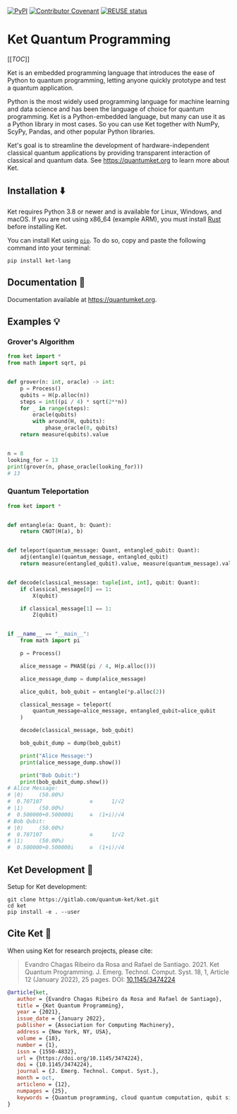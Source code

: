 <!--
SPDX-FileCopyrightText: 2020 Evandro Chagas Ribeiro da Rosa <evandro@quantuloop.com>
SPDX-FileCopyrightText: 2020 Rafael de Santiago <r.santiago@ufsc.br>

SPDX-License-Identifier: Apache-2.0
-->

[![PyPI](https://img.shields.io/pypi/v/ket-lang.svg)](https://pypi.org/project/ket-lang/)
[![Contributor Covenant](https://img.shields.io/badge/Contributor%20Covenant-2.1-4baaaa.svg)](CODE_OF_CONDUCT.md)
[![REUSE status](https://api.reuse.software/badge/gitlab.com/quantum-ket/ket)](https://api.reuse.software/info/gitlab.com/quantum-ket/ket)

# Ket Quantum Programming

[[_TOC_]]

Ket is an embedded programming language that introduces the ease of Python to quantum programming, letting anyone quickly prototype and test a quantum application.

Python is the most widely used programming language for machine learning and data science and has been the language of choice for quantum programming. Ket is a Python-embedded language, but many can use it as a Python library in most cases. So you can use Ket together with NumPy, ScyPy, Pandas, and other popular Python libraries.

Ket's goal is to streamline the development of hardware-independent classical quantum applications by providing transparent interaction of classical and quantum data. See <https://quantumket.org> to learn more about Ket.

## Installation :arrow_down:

Ket requires Python 3.8 or newer and is available for Linux, Windows, and macOS. If you are not using x86_64 (example ARM), you must install [Rust](https://www.rust-lang.org/tools/install) before installing Ket.

You can install Ket using [`pip`](https://pip.pypa.io/en/stable/user_guide/). To do so, copy and paste the following command into your terminal:

```shell
pip install ket-lang
```

## Documentation :scroll:

Documentation available at <https://quantumket.org>.

## Examples :bulb:

### Grover's Algorithm

```py
from ket import *
from math import sqrt, pi


def grover(n: int, oracle) -> int:
    p = Process()
    qubits = H(p.alloc(n))
    steps = int((pi / 4) * sqrt(2**n))
    for _ in range(steps):
        oracle(qubits)
        with around(H, qubits):
            phase_oracle(0, qubits)
    return measure(qubits).value


n = 8
looking_for = 13
print(grover(n, phase_oracle(looking_for)))
# 13
```

### Quantum Teleportation

```py
from ket import *


def entangle(a: Quant, b: Quant):
    return CNOT(H(a), b)


def teleport(quantum_message: Quant, entangled_qubit: Quant):
    adj(entangle)(quantum_message, entangled_qubit)
    return measure(entangled_qubit).value, measure(quantum_message).value


def decode(classical_message: tuple[int, int], qubit: Quant):
    if classical_message[0] == 1:
        X(qubit)

    if classical_message[1] == 1:
        Z(qubit)


if __name__ == "__main__":
    from math import pi

    p = Process()

    alice_message = PHASE(pi / 4, H(p.alloc()))

    alice_message_dump = dump(alice_message)

    alice_qubit, bob_qubit = entangle(*p.alloc(2))

    classical_message = teleport(
        quantum_message=alice_message, entangled_qubit=alice_qubit
    )

    decode(classical_message, bob_qubit)

    bob_qubit_dump = dump(bob_qubit)

    print("Alice Message:")
    print(alice_message_dump.show())

    print("Bob Qubit:")
    print(bob_qubit_dump.show())
# Alice Message:
# |0⟩     (50.00%)
#  0.707107               ≅      1/√2
# |1⟩     (50.00%)
#  0.500000+0.500000i     ≅  (1+i)/√4
# Bob Qubit:
# |0⟩     (50.00%)
#  0.707107               ≅      1/√2
# |1⟩     (50.00%)
#  0.500000+0.500000i     ≅  (1+i)/√4
```

## Ket Development :hammer:

Setup for Ket development:

```shell
git clone https://gitlab.com/quantum-ket/ket.git
cd ket
pip install -e . --user
```

## Cite Ket :book:

When using Ket for research projects, please cite:

> Evandro Chagas Ribeiro da Rosa and Rafael de Santiago. 2021. Ket Quantum Programming. J. Emerg. Technol. Comput. Syst. 18, 1, Article 12 (January 2022), 25 pages. DOI: [10.1145/3474224](https://doi.org/10.1145/3474224)

```bibtex
@article{ket,
   author = {Evandro Chagas Ribeiro da Rosa and Rafael de Santiago},
   title = {Ket Quantum Programming},
   year = {2021},
   issue_date = {January 2022},
   publisher = {Association for Computing Machinery},
   address = {New York, NY, USA},
   volume = {18},
   number = {1},
   issn = {1550-4832},
   url = {https://doi.org/10.1145/3474224},
   doi = {10.1145/3474224},
   journal = {J. Emerg. Technol. Comput. Syst.},
   month = oct,
   articleno = {12},
   numpages = {25},
   keywords = {Quantum programming, cloud quantum computation, qubit simulation}
}
```

